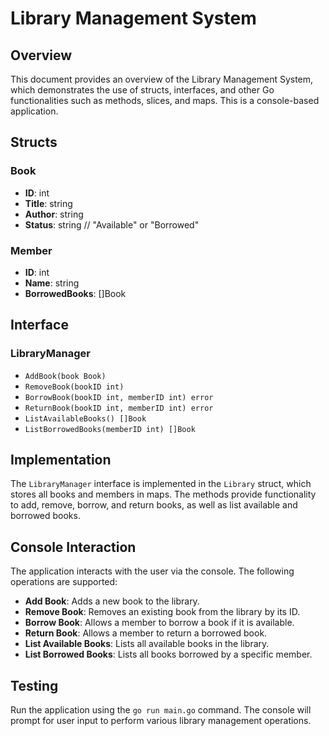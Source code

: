 # Library Management System

## Overview
This document provides an overview of the Library Management System, which demonstrates the use of structs, interfaces, and other Go functionalities such as methods, slices, and maps. This is a console-based application.

## Structs
### Book
- **ID**: int
- **Title**: string
- **Author**: string
- **Status**: string // "Available" or "Borrowed"

### Member
- **ID**: int
- **Name**: string
- **BorrowedBooks**: []Book

## Interface
### LibraryManager
- `AddBook(book Book)`
- `RemoveBook(bookID int)`
- `BorrowBook(bookID int, memberID int) error`
- `ReturnBook(bookID int, memberID int) error`
- `ListAvailableBooks() []Book`
- `ListBorrowedBooks(memberID int) []Book`

## Implementation
The `LibraryManager` interface is implemented in the `Library` struct, which stores all books and members in maps. The methods provide functionality to add, remove, borrow, and return books, as well as list available and borrowed books.

## Console Interaction
The application interacts with the user via the console. The following operations are supported:
- **Add Book**: Adds a new book to the library.
- **Remove Book**: Removes an existing book from the library by its ID.
- **Borrow Book**: Allows a member to borrow a book if it is available.
- **Return Book**: Allows a member to return a borrowed book.
- **List Available Books**: Lists all available books in the library.
- **List Borrowed Books**: Lists all books borrowed by a specific member.

## Testing
Run the application using the `go run main.go` command. The console will prompt for user input to perform various library management operations.
